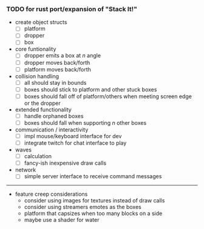 ### TODO for rust port/expansion of "Stack It!"
* create object structs
    - [ ] platform
    - [ ] dropper
    - [ ] box
* core funtionality
    - [ ] dropper emits a box at *n* angle
    - [ ] dropper moves back/forth
    - [ ] platform moves back/forth
* collision handling
    - [ ] all should stay in bounds
    - [ ] boxes should stick to platform and other stuck boxes
    - [ ] boxes should fall off of platform/others when meeting screen edge or the dropper
* extended functionality
    - [ ] handle orphaned boxes
    - [ ] boxes should fall when supporting *n* other boxes
* communication / interactivity
    - [ ] impl mouse/keyboard interface for dev
    - [ ] integrate twitch for chat interface to play
* waves
    - [ ] calculation
    - [ ] fancy-ish inexpensive draw calls
* network
    - [ ] simple server interface to receive command messages
___
* feature creep considerations
    * consider using images for textures instead of draw calls
    * consider using streamers emotes as the boxes
    * platform that capsizes when too many blocks on a side
    * maybe use a shader for water